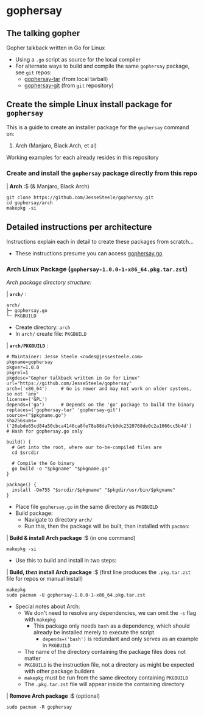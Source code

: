 # gophersay
## The talking gopher
Gopher talkback written in Go for Linux

- Using a `.go` script as source for the local compiler
- For alternate ways to build and compile the same `gophersay` package, see `git` repos:
  - [gophersay-tar](https://github.com/JesseSteele/gophersay-tar) (from local tarball)
  - [gophersay-git](https://github.com/JesseSteele/gophersay-git) (from `git` repository)

## Create the simple Linux install package for `gophersay`
This is a guide to create an installer package for the `gophersay` command on:
1. Arch (Manjaro, Black Arch, et al)

Working examples for each already resides in this repository

### Create and install the `gophersay` package directly from this repo

| **Arch** :$ (& Manjaro, Black Arch)

```console
git clone https://github.com/JesseSteele/gophersay.git
cd gophersay/arch
makepkg -si
```

## Detailed instructions per architecture
Instructions explain each in detail to create these packages from scratch...

- These instructions presume you can access [gophersay.go](https://github.com/JesseSteele/gophersay/blob/main/gophersay.go)

### Arch Linux Package (`gophersay-1.0.0-1-x86_64.pkg.tar.zst`)
*Arch package directory structure:*

| **`arch/`** :

```
arch/
├─ gophersay.go
└─ PKGBUILD
```

- Create directory: `arch`
- In `arch/` create file: `PKGBUILD`

| **`arch/PKGBUILD`** :

```
# Maintainer: Jesse Steele <codes@jessesteele.com>
pkgname=gophersay
pkgver=1.0.0
pkgrel=1
pkgdesc="Gopher talkback written in Go for Linux"
url="https://github.com/JesseSteele/gophersay"
arch=('x86_64')     # Go is newer and may not work on older systems, so not 'any'
license=('GPL')
depends=('go')      # Depends on the 'go' package to build the binary
replaces=('gophersay-tar' 'gophersay-git')
source=("$pkgname.go")
sha256sums=('26ebde65cd84a50cbca4146ca8fe78e88da7cb0dc2520768de0c2a1066cc5b4d')  # Hash for gophersay.go only

build() {
  # Get into the root, where our to-be-compiled files are
  cd $srcdir

  # Compile the Go binary
  go build -o "$pkgname" "$pkgname.go"
}

package() {
  install -Dm755 "$srcdir/$pkgname" "$pkgdir/usr/bin/$pkgname"
}
```

- Place file `gophersay.go` in the same directory as `PKGBUILD`
- Build package:
  - Navigate to directory `arch/`
  - Run this, then the package will be built, then installed with `pacman`:

| **Build & install Arch package** :$ (in one command)

```console
makepkg -si
```

- Use this to build and install in two steps:

| **Build, *then* install Arch package** :$ (first line produces the `.pkg.tar.zst` file for repos or manual install)

```console
makepkg
sudo pacman -U gophersay-1.0.0-1-x86_64.pkg.tar.zst
```

- Special notes about Arch:
  - We don't need to resolve any dependencies, we can omit the `-s` flag with `makepkg`
    - This package only needs `bash` as a dependency, which should already be installed merely to execute the script
      - `depends=('bash')` is redundant and only serves as an example in `PKGBUILD`
  - The name of the directory containing the package files does not matter
  - `PKGBUILD` is the instruction file, not a directory as might be expected with other package builders
  - `makepkg` must be run from the same directory containing `PKGBUILD`
  - The `.pkg.tar.zst` file will appear inside the containing directory

| **Remove Arch package** :$ (optional)

```console
sudo pacman -R gophersay
```
